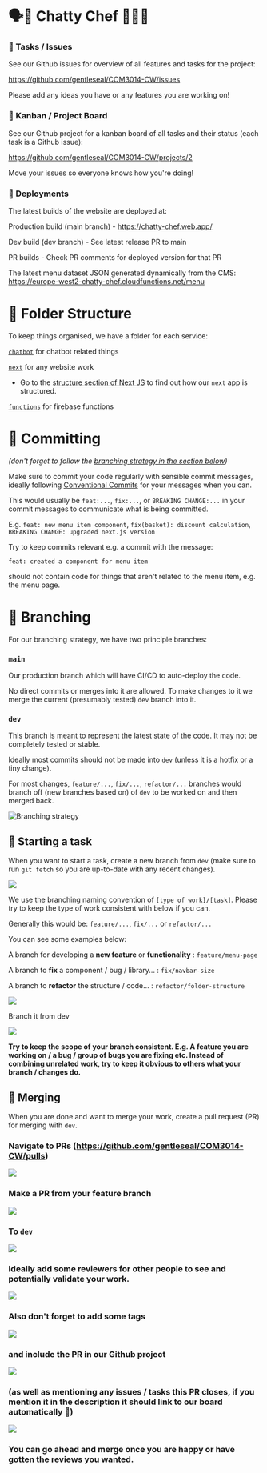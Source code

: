 # 🗣️🍔 Chatty Chef 🤔💭🌯
### 🐛 Tasks / Issues
See our Github issues for overview of all features and tasks for the project:

https://github.com/gentleseal/COM3014-CW/issues

Please add any ideas you have or any features you are working on!

### 💼 Kanban / Project Board
See our Github project for a kanban board of all tasks and their status (each task is a Github issue):

https://github.com/gentleseal/COM3014-CW/projects/2

Move your issues so everyone knows how you're doing!

### 🚀 Deployments
The latest builds of the website are deployed at:

Production build (main branch) - https://chatty-chef.web.app/

Dev build (dev branch) - See latest release PR to main

PR builds - Check PR comments for deployed version for that PR

The latest menu dataset JSON generated dynamically from the CMS: https://europe-west2-chatty-chef.cloudfunctions.net/menu

# 📁 Folder Structure
To keep things organised, we have a folder for each service:

[`chatbot`](/chatbot/) for chatbot related things

[`next`](/next/) for any website work
- Go to the [structure section of Next JS](/next/README.md#%EF%B8%8F-structure) to find out how our `next` app is structured.

[`functions`](/functions/) for firebase functions

# 📝 Committing

*(don't forget to follow the [branching strategy in the section below](#🌿-branching))*

Make sure to commit your code regularly with sensible commit messages, ideally following [Conventional Commits](https://www.conventionalcommits.org/en/v1.0.0/) for your messages when you can.

This would usually be `feat:...`, `fix:...`, or `BREAKING CHANGE:...` in your commit messages to communicate what is being committed. 

E.g. `feat: new menu item component`, `fix(basket): discount calculation`, `BREAKING CHANGE: upgraded next.js version`

Try to keep commits relevant e.g. a commit with the message:

`feat: created a component for menu item`

should not contain code for things that aren't related to the menu item, e.g. the menu page.
# 🌿 Branching

For our branching strategy, we have two principle branches:

### `main`
Our production branch which will have CI/CD to auto-deploy the code. 

No direct commits or merges into it are allowed. To make changes to it we merge the current (presumably tested) `dev` branch into it.

### `dev`
This branch is meant to represent the latest state of the code. It may not be completely tested or stable.

Ideally most commits should not be made into `dev` (unless it is a hotfix or a tiny change). 

For most changes, `feature/...`, `fix/...`, `refactor/...` branches would branch off (new branches based on) of `dev` to be worked on and then merged back.

![Branching strategy](/.images/branching-strategy.svg)

## 🍃 Starting a task
When you want to start a task, create a new branch from `dev`
(make sure to run `git fetch` so you are up-to-date with any recent changes).

![](/.images/create-branch-from.png)

We use the branching naming convention of `[type of work]/[task]`. Please try to keep the type of work consistent with below if you can.

Generally this would be: `feature/...`, `fix/...` or `refactor/...`

You can see some examples below:

A branch for developing a **new feature** or **functionality**  : `feature/menu-page`

A branch to **fix** a component / bug / library... : `fix/navbar-size`

A branch to **refactor** the structure / code... : `refactor/folder-structure`

![](/.images/name-branch.png)

Branch it from dev

![](/.images/from-dev.png)

**Try to keep the scope of your branch consistent. E.g. A feature you are working on / a bug / group of bugs you are fixing etc. Instead of combining unrelated work, try to keep it obvious to others what your branch / changes do.**

## 🌳 Merging

When you are done and want to merge your work, create a pull request (PR) for merging with `dev`.

### Navigate to PRs (https://github.com/gentleseal/COM3014-CW/pulls)
![](/.images/new-pr.png)
### Make a PR from your feature branch
![](/.images/choose-from-branch.png)
### To `dev`
![](/.images/choose-to-dev.png)
 
 ### Ideally add some reviewers for other people to see and potentially validate your work.

![](/.images/add-reviewers.png)
### Also don't forget to add some tags

![](/.images/add-tags.png)

### and include the PR in our Github project 

![](./.images/add-project.png)

### (as well as mentioning any issues / tasks this PR closes, if you mention it in the description it should link to our board automatically 🤯)

![](./.images/mention-issue.png)
### You can go ahead and merge once you are happy or have gotten the reviews you wanted.

